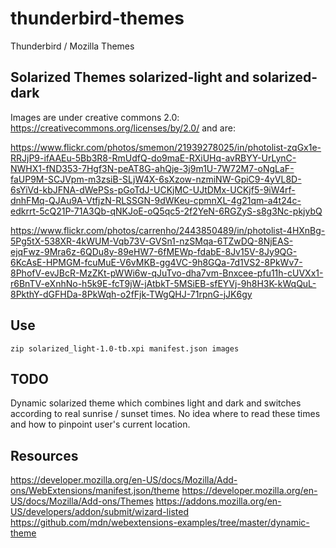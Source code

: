 # thunderbird-themes
Thunderbird / Mozilla Themes

## Solarized Themes solarized-light and solarized-dark

Images are under creative commons 2.0: https://creativecommons.org/licenses/by/2.0/ and are:

https://www.flickr.com/photos/smemon/21939278025/in/photolist-zqGx1e-RRJjP9-ifAAEu-5Bb3R8-RmUdfQ-do9maE-RXiUHq-avRBYY-UrLynC-NWHX1-fND353-7Hgf3N-peAT8G-ahQje-3j9m1U-7W72M7-oNgLaF-faUP9M-SCJVpm-m3zsiB-SLjW4X-6sXzow-nzmiNW-GpiC9-4yVL8D-6sYiVd-kbJFNA-dWePSs-pGoTdJ-UCKjMC-UJtDMx-UCKjf5-9iW4rf-dnhFMq-QJAu9A-VtfjzN-RLSSGN-9dWKeu-cpmnXL-4g21qm-a4t24c-edkrrt-5cQ21P-71A3Qb-qNKJoE-oQ5qc5-2f2YeN-6RGZyS-s8g3Nc-pkjybQ

https://www.flickr.com/photos/carrenho/2443850489/in/photolist-4HXnBg-5Pg5tX-538XR-4kWUM-Vqb73V-GVSn1-nzSMqa-6TZwDQ-8NjEAS-ejqFwz-9Mra6z-6QDu8y-89eHW7-6fMEWp-fdabE-8Jv15V-8Jy9QG-6KcAsE-HPMGM-fcuMuE-V6vMKB-gg4VC-9h8GQa-7d1VS2-8PkWv7-8PhofV-evJBcR-MzZKt-pWWi6w-qJuTvo-dha7vm-Bnxcee-pfu11h-cUVXx1-r6BnTV-eXnhNo-h5k9E-fcT9jW-jAtbkT-5MSiEB-sfEYVj-9h8H3K-kWqQuL-8PkthY-dGFHDa-8PkWqh-o2fFjk-TWgQHJ-71rpnG-jJK6gy

## Use

`zip solarized_light-1.0-tb.xpi manifest.json images`

## TODO

Dynamic solarized theme which combines light and dark and switches according to real sunrise / sunset times.
No idea where to read these times and how to pinpoint user's current location.

## Resources

https://developer.mozilla.org/en-US/docs/Mozilla/Add-ons/WebExtensions/manifest.json/theme
https://developer.mozilla.org/en-US/docs/Mozilla/Add-ons/Themes
https://addons.mozilla.org/en-US/developers/addon/submit/wizard-listed
https://github.com/mdn/webextensions-examples/tree/master/dynamic-theme


